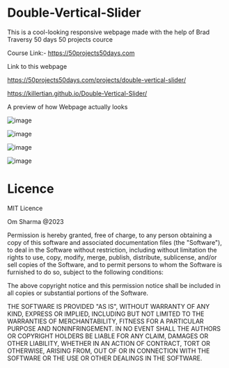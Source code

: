 # Double-Vertical-Slider
This is a cool-looking responsive webpage made with the help of Brad Traversy 50 days 50 projects cource 

Course Link:- https://50projects50days.com

Link to this webpage

https://50projects50days.com/projects/double-vertical-slider/

https://killertian.github.io/Double-Vertical-Slider/

A preview of how Webpage actually looks

![image](https://user-images.githubusercontent.com/77867638/185458496-bc1d9d2a-6cf3-43d9-bb9a-f6610e44dadd.png)

![image](https://user-images.githubusercontent.com/77867638/185458615-f87019de-b78b-43c6-9fe1-99600cd7a379.png)

![image](https://user-images.githubusercontent.com/77867638/185458660-4ea5998f-74bc-42c4-b323-b8ab82ee5773.png)

![image](https://user-images.githubusercontent.com/77867638/185458775-a5d31603-4941-4210-8992-33896326e54f.png)


# Licence 

MIT Licence

Om Sharma @2023

Permission is hereby granted, free of charge, to any person obtaining a copy of this software and associated documentation files (the "Software"), to deal in the Software without restriction, including without limitation the rights to use, copy, modify, merge, publish, distribute, sublicense, and/or sell copies of the Software, and to permit persons to whom the Software is furnished to do so, subject to the following conditions:

The above copyright notice and this permission notice shall be included in all copies or substantial portions of the Software.

THE SOFTWARE IS PROVIDED "AS IS", WITHOUT WARRANTY OF ANY KIND, EXPRESS OR IMPLIED, INCLUDING BUT NOT LIMITED TO THE WARRANTIES OF MERCHANTABILITY, FITNESS FOR A PARTICULAR PURPOSE AND NONINFRINGEMENT. IN NO EVENT SHALL THE AUTHORS OR COPYRIGHT HOLDERS BE LIABLE FOR ANY CLAIM, DAMAGES OR OTHER LIABILITY, WHETHER IN AN ACTION OF CONTRACT, TORT OR OTHERWISE, ARISING FROM, OUT OF OR IN CONNECTION WITH THE SOFTWARE OR THE USE OR OTHER DEALINGS IN THE SOFTWARE.
